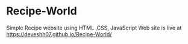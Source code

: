 # Recipe-World
Simple Recipe website using HTML ,CSS, JavaScript
Web site is live at https://deveshh07.github.io/Recipe-World/
